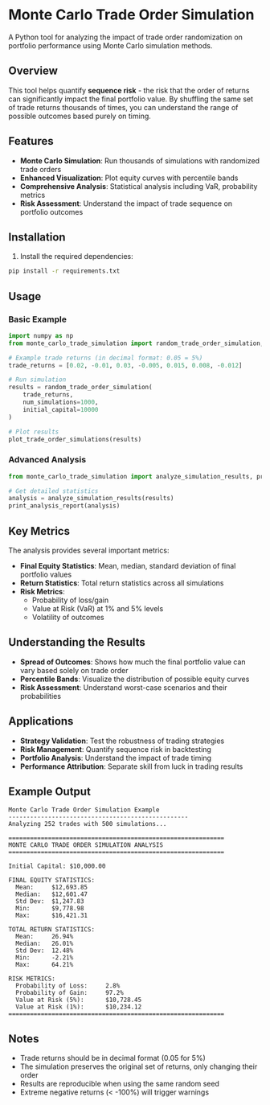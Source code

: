 # Monte Carlo Trade Order Simulation

A Python tool for analyzing the impact of trade order randomization on portfolio performance using Monte Carlo simulation methods.

## Overview

This tool helps quantify **sequence risk** - the risk that the order of returns can significantly impact the final portfolio value. By shuffling the same set of trade returns thousands of times, you can understand the range of possible outcomes based purely on timing.

## Features

- **Monte Carlo Simulation**: Run thousands of simulations with randomized trade orders
- **Enhanced Visualization**: Plot equity curves with percentile bands
- **Comprehensive Analysis**: Statistical analysis including VaR, probability metrics
- **Risk Assessment**: Understand the impact of trade sequence on portfolio outcomes

## Installation

1. Install the required dependencies:
```bash
pip install -r requirements.txt
```

## Usage

### Basic Example

```python
import numpy as np
from monte_carlo_trade_simulation import random_trade_order_simulation, plot_trade_order_simulations

# Example trade returns (in decimal format: 0.05 = 5%)
trade_returns = [0.02, -0.01, 0.03, -0.005, 0.015, 0.008, -0.012]

# Run simulation
results = random_trade_order_simulation(
    trade_returns, 
    num_simulations=1000, 
    initial_capital=10000
)

# Plot results
plot_trade_order_simulations(results)
```

### Advanced Analysis

```python
from monte_carlo_trade_simulation import analyze_simulation_results, print_analysis_report

# Get detailed statistics
analysis = analyze_simulation_results(results)
print_analysis_report(analysis)
```

## Key Metrics

The analysis provides several important metrics:

- **Final Equity Statistics**: Mean, median, standard deviation of final portfolio values
- **Return Statistics**: Total return statistics across all simulations
- **Risk Metrics**: 
  - Probability of loss/gain
  - Value at Risk (VaR) at 1% and 5% levels
  - Volatility of outcomes

## Understanding the Results

- **Spread of Outcomes**: Shows how much the final portfolio value can vary based solely on trade order
- **Percentile Bands**: Visualize the distribution of possible equity curves
- **Risk Assessment**: Understand worst-case scenarios and their probabilities

## Applications

- **Strategy Validation**: Test the robustness of trading strategies
- **Risk Management**: Quantify sequence risk in backtesting
- **Portfolio Analysis**: Understand the impact of trade timing
- **Performance Attribution**: Separate skill from luck in trading results

## Example Output

```
Monte Carlo Trade Order Simulation Example
--------------------------------------------------
Analyzing 252 trades with 500 simulations...

============================================================
MONTE CARLO TRADE ORDER SIMULATION ANALYSIS
============================================================

Initial Capital: $10,000.00

FINAL EQUITY STATISTICS:
  Mean:     $12,693.85
  Median:   $12,601.47
  Std Dev:  $1,247.83
  Min:      $9,778.98
  Max:      $16,421.31

TOTAL RETURN STATISTICS:
  Mean:     26.94%
  Median:   26.01%
  Std Dev:  12.48%
  Min:      -2.21%
  Max:      64.21%

RISK METRICS:
  Probability of Loss:     2.8%
  Probability of Gain:     97.2%
  Value at Risk (5%):      $10,728.45
  Value at Risk (1%):      $10,234.12
============================================================
```

## Notes

- Trade returns should be in decimal format (0.05 for 5%)
- The simulation preserves the original set of returns, only changing their order
- Results are reproducible when using the same random seed
- Extreme negative returns (< -100%) will trigger warnings
